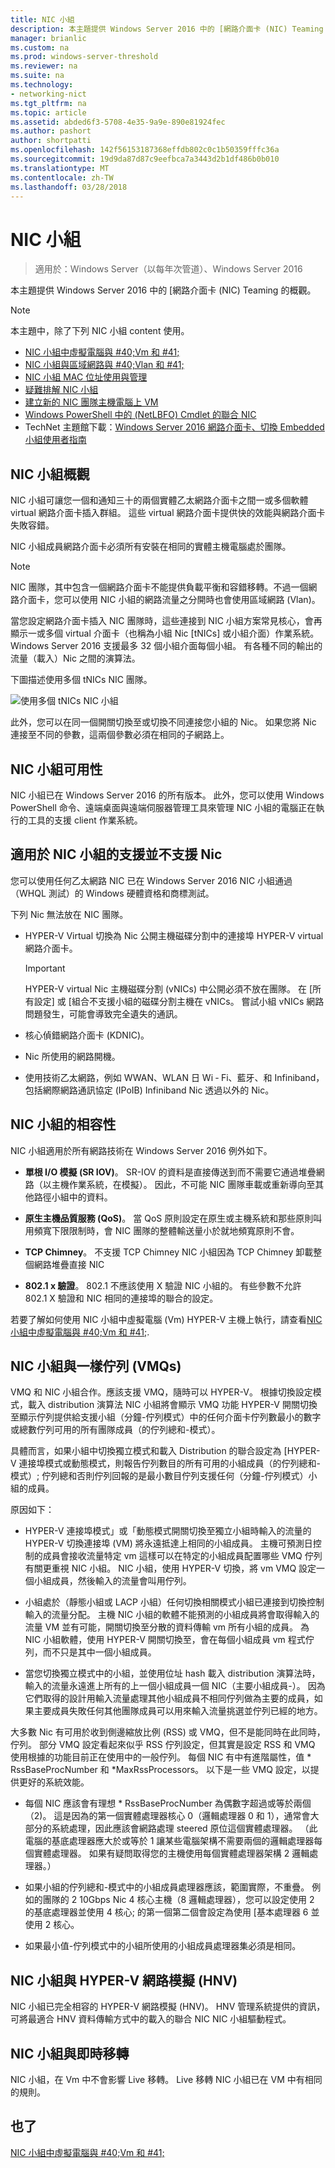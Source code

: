 ```yaml
---
title: NIC 小組
description: 本主題提供 Windows Server 2016 中的 [網路介面卡 (NIC) Teaming 的概觀。
manager: brianlic
ms.custom: na
ms.prod: windows-server-threshold
ms.reviewer: na
ms.suite: na
ms.technology:
- networking-nict
ms.tgt_pltfrm: na
ms.topic: article
ms.assetid: abded6f3-5708-4e35-9a9e-890e81924fec
ms.author: pashort
author: shortpatti
ms.openlocfilehash: 142f56153187368effdb802c0c1b50359fffc36a
ms.sourcegitcommit: 19d9da87d87c9eefbca7a3443d2b1df486b0b010
ms.translationtype: MT
ms.contentlocale: zh-TW
ms.lasthandoff: 03/28/2018
---
```

# <a name="nic-teaming"></a>NIC 小組

>適用於：Windows Server（以每年次管道）、Windows Server 2016

本主題提供 Windows Server 2016 中的 [網路介面卡 (NIC) Teaming 的概觀。

> [!NOTE]  
> 本主題中，除了下列 NIC 小組 content 使用。  
>   
> - [NIC 小組中虛擬電腦與 #40;Vm 和 #41;](nict-vms.md)
> - [NIC 小組與區域網路與 #40;Vlan 和 #41;](nict-and-vlans.md)
> - [NIC 小組 MAC 位址使用與管理](NIC-Teaming-MAC-Address-Use-and-Management.md)
> - [疑難排解 NIC 小組](Troubleshooting-NIC-Teaming.md) 
> - [建立新的 NIC 團隊主機電腦上 VM](Create-a-New-NIC-Team-on-a-Host-Computer-or-VM.md)
> - [Windows PowerShell 中的 (NetLBFO) Cmdlet 的聯合 NIC](https://technet.microsoft.com/library/jj130849.aspx)
> - TechNet 主題館下載：[Windows Server 2016 網路介面卡、切換 Embedded 小組使用者指南](https://gallery.technet.microsoft.com/Windows-Server-2016-839cb607?redir=0)
  
## <a name="bkmk_over"></a>NIC 小組概觀  
NIC 小組可讓您一個和通知三十的兩個實體乙太網路介面卡之間一或多個軟體 virtual 網路介面卡插入群組。 這些 virtual 網路介面卡提供快的效能與網路介面卡失敗容錯。  
  
NIC 小組成員網路介面卡必須所有安裝在相同的實體主機電腦處於團隊。  
  
> [!NOTE]  
> NIC 團隊，其中包含一個網路介面卡不能提供負載平衡和容錯移轉。不過一個網路介面卡，您可以使用 NIC 小組的網路流量之分開時也會使用區域網路 (Vlan)。  
  
當您設定網路介面卡插入 NIC 團隊時，這些連接到 NIC 小組方案常見核心，會再顯示一或多個 virtual 介面卡（也稱為小組 Nic [tNICs] 或小組介面）作業系統。 Windows Server 2016 支援最多 32 個小組介面每個小組。 有各種不同的輸出的流量（載入）Nic 之間的演算法。  
  
下圖描述使用多個 tNICs NIC 團隊。  
  
![使用多個 tNICs NIC 小組](../../media/NIC-Teaming/nict_overview.jpg)  
  
此外，您可以在同一個開關切換至或切換不同連接您小組的 Nic。 如果您將 Nic 連接至不同的參數，這兩個參數必須在相同的子網路上。  
  
## <a name="bkmk_avail"></a>NIC 小組可用性  
NIC 小組已在 Windows Server 2016 的所有版本。 此外，您可以使用 Windows PowerShell 命令、遠端桌面與遠端伺服器管理工具來管理 NIC 小組的電腦正在執行的工具的支援 client 作業系統。  
  
## <a name="bkmk_nics"></a>適用於 NIC 小組的支援並不支援 Nic  
您可以使用任何乙太網路 NIC 已在 Windows Server 2016 NIC 小組通過（WHQL 測試）的 Windows 硬體資格和商標測試。  
  
下列 Nic 無法放在 NIC 團隊。  
  
-   HYPER-V Virtual 切換為 Nic 公開主機磁碟分割中的連接埠 HYPER-V virtual 網路介面卡。  
  
    > [!IMPORTANT]  
    > HYPER-V virtual Nic 主機磁碟分割 (vNICs) 中公開必須不放在團隊。 在 [所有設定] 或 [組合不支援小組的磁碟分割主機在 vNICs。 嘗試小組 vNICs 網路問題發生，可能會導致完全遺失的通訊。  
  
-   核心偵錯網路介面卡 (KDNIC)。  
  
-   Nic 所使用的網路開機。  
  
-   使用技術乙太網路，例如 WWAN、WLAN 日 Wi ‑ Fi、藍牙、和 Infiniband，包括網際網路通訊協定 (IPoIB) Infiniband Nic 透過以外的 Nic。  
  
## <a name="bkmk_compat"></a>NIC 小組的相容性  
NIC 小組適用於所有網路技術在 Windows Server 2016 例外如下。  
  
-   **單根 I/O 模擬 (SR IOV)**。 SR-IOV 的資料是直接傳送到而不需要它通過堆疊網路（以主機作業系統，在模擬）。 因此，不可能 NIC 團隊車載或重新導向至其他路徑小組中的資料。  
  
-   **原生主機品質服務 (QoS)**。 當 QoS 原則設定在原生或主機系統和那些原則叫用頻寬下限限制時，會 NIC 團隊的整體輸送量小於就地頻寬原則不會。  
  
-   **TCP Chimney**。 不支援 TCP Chimney NIC 小組因為 TCP Chimney 卸載整個網路堆疊直接 NIC  
  
-   **802.1 x 驗證**。 802.1 不應該使用 X 驗證 NIC 小組的。 有些參數不允許 802.1 X 驗證和 NIC 相同的連接埠的聯合的設定。  
  
若要了解如何使用 NIC 小組中虛擬電腦 (Vm) HYPER-V 主機上執行，請查看[NIC 小組中虛擬電腦與 #40;Vm 和 #41;](../../technologies/nic-teaming/../../technologies/nic-teaming/NIC-Teaming-in-Virtual-Machines--VMs-.md).  
  
## <a name="bkmk_vmq"></a>NIC 小組與一樣佇列 (VMQs)  
VMQ 和 NIC 小組合作。應該支援 VMQ，隨時可以 HYPER-V。 根據切換設定模式，載入 distribution 演算法 NIC 小組將會顯示 VMQ 功能 HYPER-V 開關切換至顯示佇列提供給支援小組（分鐘-佇列模式）中的任何介面卡佇列數最小的數字或總數佇列可用的所有團隊成員（的佇列總和-模式）。  
  
具體而言，如果小組中切換獨立模式和載入 Distribution 的聯合設定為 [HYPER-V 連接埠模式或動態模式，則報告佇列數目的所有可用的小組成員（的佇列總和-模式）; 佇列總和否則佇列回報的是最小數目佇列支援任何（分鐘-佇列模式）小組的成員。  
  
原因如下：  
  
-   HYPER-V 連接埠模式」或「動態模式開關切換至獨立小組時輸入的流量的 HYPER-V 切換連接埠 (VM) 將永遠抵達上相同的小組成員。 主機可預測日控制的成員會接收流量特定 vm 這樣可以在特定的小組成員配置哪些 VMQ 佇列有關更重視 NIC 小組。 NIC 小組，使用 HYPER-V 切換，將 vm VMQ 設定一個小組成員，然後輸入的流量會叫用佇列。  
  
-   小組處於（靜態小組或 LACP 小組）任何切換相關模式小組已連接到切換控制輸入的流量分配。 主機 NIC 小組的軟體不能預測的小組成員將會取得輸入的流量 VM 並有可能，開關切換至分散的資料傳輸 vm 所有小組的成員。 為 NIC 小組軟體，使用 HYPER-V 開關切換至，會在每個小組成員 vm 程式佇列，而不只是其中一個小組成員。  
  
-   當您切換獨立模式中的小組，並使用位址 hash 載入 distribution 演算法時，輸入的流量永遠進上所有的上一個小組成員一個 NIC（主要小組成員-）。 因為它們取得的設計用輸入流量處理其他小組成員不相同佇列做為主要的成員，如果主要成員失敗任何其他團隊成員可以用來輸入流量挑選並佇列已經的地方。  
  
大多數 Nic 有可用於收到側邊縮放比例 (RSS) 或 VMQ，但不是能同時在此同時，佇列。 部分 VMQ 設定看起來似乎 RSS 佇列設定，但其實是設定 RSS 和 VMQ 使用根據的功能目前正在使用中的一般佇列。 每個 NIC 有中有進階屬性，值 * RssBaseProcNumber 和 \*MaxRssProcessors。 以下是一些 VMQ 設定，以提供更好的系統效能。  
  
-   每個 NIC 應該會有理想 * RssBaseProcNumber 為偶數字超過或等於兩個（2)。 這是因為的第一個實體處理器核心 0（邏輯處理器 0 和 1），通常會大部分的系統處理，因此應該會網路處理 steered 原位這個實體處理器。 （此電腦的基底處理器應大於或等於 1 讓某些電腦架構不需要兩個的邏輯處理器每個實體處理器。 如果有疑問取得您的主機使用每個實體處理器架構 2 邏輯處理器。）  
  
-   如果小組的佇列總和-模式中的小組成員處理器應該，範圍實際，不重疊。 例如的團隊的 2 10Gbps Nic 4 核心主機（8 邏輯處理器），您可以設定使用 2 的基底處理器並使用 4 核心; 的第一個第二個會設定為使用 [基本處理器 6 並使用 2 核心。  
  
-   如果最小值-佇列模式中的小組所使用的小組成員處理器集必須是相同。  
  
## <a name="bkmk_hnv"></a>NIC 小組與 HYPER-V 網路模擬 (HNV)  
NIC 小組已完全相容的 HYPER-V 網路模擬 (HNV)。  HNV 管理系統提供的資訊，可將最適合 HNV 資料傳輸方式中的載入的聯合 NIC NIC 小組驅動程式。  
  
## <a name="bkmk_live"></a>NIC 小組與即時移轉  
NIC 小組，在 Vm 中不會影響 Live 移轉。 Live 移轉 NIC 小組已在 VM 中有相同的規則。  
  
## <a name="see-also"></a>也了  
[NIC 小組中虛擬電腦與 #40;Vm 和 #41;](../../technologies/nic-teaming/../../technologies/nic-teaming/NIC-Teaming-in-Virtual-Machines--VMs-.md)  
  



